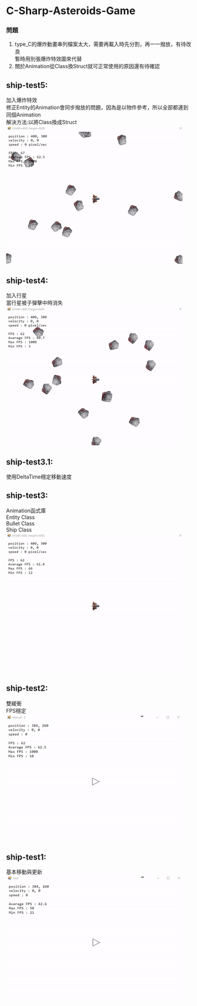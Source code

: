 # C-Sharp-Asteroids-Game

### 問題
1. type_C的爆炸動畫串列檔案太大，需要再載入時先分割，再一一撥放，有待改良<br>
暫時用別張爆炸特效圖來代替
2. 關於Animation從Class換Struct就可正常使用的原因還有待確認



## ship-test5:<br>
加入爆炸特效<br>
修正Entity的Animation會同步撥放的問題，因為是以物件參考，所以全部都連到同個Animation<br>
解決方法:以將Class換成Struct<br>
![Alt text](test5.gif)


## ship-test4:<br>
加入行星<br>
當行星被子彈擊中時消失<br>
![Alt text](test4.gif)


## ship-test3.1:<br>
使用DeltaTime穩定移動速度


## ship-test3:<br>
Animation函式庫<br>
Entity Class<br>
Bullet Class<br>
Ship Class<br>
![Alt text](test3.gif)


## ship-test2:<br>
雙緩衝<br>
FPS穩定<br>
![Alt text](test2.gif)


## ship-test1:<br>
基本移動與更新<br>
![Alt text](test1.gif)